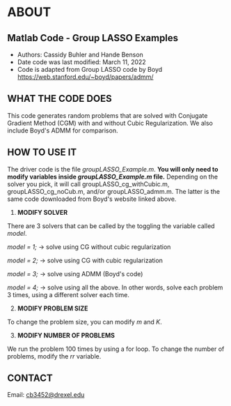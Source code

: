 
# ABOUT
## Matlab Code - Group LASSO Examples

- Authors: Cassidy Buhler and Hande Benson
- Date code was last modified: March 11, 2022
- Code is adapted from Group LASSO code by Boyd https://web.stanford.edu/~boyd/papers/admm/

## WHAT THE CODE DOES 

This code generates random problems that are solved with Conjugate Gradient Method (CGM) with and without Cubic Regularization.
We also include Boyd's ADMM for comparison.

## HOW TO USE IT

The driver code is the file *groupLASSO_Example.m*. **You will only need to modify variables inside *groupLASSO_Example.m* file.** Depending on the solver you pick, it will call groupLASSO_cg_withCubic.m, groupLASSO_cg_noCub.m, and/or groupLASSO_admm.m. The latter is the same code downloaded from Boyd's website linked above. 

1. **MODIFY SOLVER**

There are 3 solvers that can be called by the toggling the variable called *model*. 

*model = 1;* -> solve using CG without cubic regularization 

*model = 2;* -> solve using CG with cubic regularization 

*model = 3;* -> solve using ADMM (Boyd's code)

*model = 4;* -> solve using all the above. In other words, solve each problem 3 times, using a different solver each time. 

2. **MODIFY PROBLEM SIZE**

To change the problem size, you can modify *m* and *K*. 

3. **MODIFY NUMBER OF PROBLEMS**

We run the problem 100 times by using a for loop. To change the number of problems, modify the *rr* variable. 


## CONTACT 

Email: cb3452@drexel.edu 
